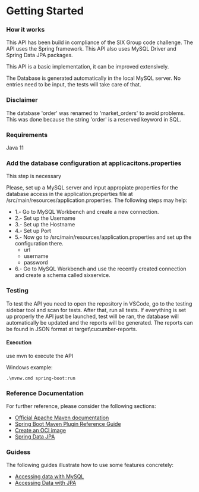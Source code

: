 # Getting Started

### How it works
This API has been build in compliance of the SIX Group code challenge. The API uses the Spring framework.
This API also uses MySQL Driver and Spring Data JPA packages.

This API is a basic implementation, it can be improved extensively. 

The Database is generated automatically in the local MySQL server. No entries need to be input, the tests will take care of that.

### Disclaimer
The database 'order' was renamed to 'market_orders' to avoid problems. This was done because the string 'order' is a reserved keyword in SQL.

### Requirements
Java 11

### Add the database configuration at applicacitons.properties 
This step is necessary

Please, set up a MySQL server and input appropiate properties for the database access in the application.properties file at /src/main/resources/application.properties. The following steps may help:

* 1.- Go to MySQL Workbench and create a new connection.
* 2.- Set up the Username
* 3.- Set up the Hostname
* 4.- Set up Port
* 5.- Now go to /src/main/resources/application.properties and set up the configuration there.
    * url 
    * username 
    * password
* 6.- Go to MySQL Workbench and use the recently created connection and create a schema called sixservice.

### Testing
To test the API you need to open the repository in VSCode, go to the testing sidebar tool and scan for tests. After that, run all tests. If everything is set up properly the API just be launched, test will be ran, the database will automatically be updated and the reports will be generated. The reports can be found in JSON format at target\cucumber-reports.

#### Execution
use mvn to execute the API

Windows example:

    .\mvnw.cmd spring-boot:run

### Reference Documentation
For further reference, please consider the following sections:

* [Official Apache Maven documentation](https://maven.apache.org/guides/index.html)
* [Spring Boot Maven Plugin Reference Guide](https://docs.spring.io/spring-boot/docs/3.0.2/maven-plugin/reference/html/)
* [Create an OCI image](https://docs.spring.io/spring-boot/docs/3.0.2/maven-plugin/reference/html/#build-image)
* [Spring Data JPA](https://docs.spring.io/spring-boot/docs/3.0.2/reference/htmlsingle/#data.sql.jpa-and-spring-data)

### Guidess
The following guides illustrate how to use some features concretely:

* [Accessing data with MySQL](https://spring.io/guides/gs/accessing-data-mysql/)
* [Accessing Data with JPA](https://spring.io/guides/gs/accessing-data-jpa/)












